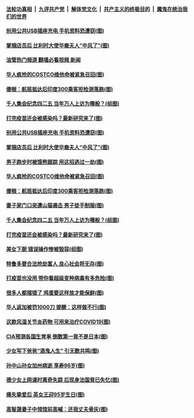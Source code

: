 ####  [法轮功真相](../../../../basic/blob/master/README.md?t=04241102) &nbsp;|&nbsp; [九评共产党](../../../../9ping.md/blob/master/README.md?t=04241102) &nbsp;|&nbsp; [解体党文化](../../../../jtdwh.md/blob/master/README.md?t=04241102)  &nbsp;|&nbsp; [共产主义的终极目的](../../../../gczydzjmd.md/blob/master/README.md?t=04241102) &nbsp;|&nbsp; [魔鬼在统治我们的世界](../../../../mgztzwmdsj.md/blob/master/README.md?t=04241102) 

#### [别用公共USB插座充电 手机资料恐遭窃(图)](../pages/p3/969693.md?t=04241102) 

#### [掌掴店员后 比利时大使华裔夫人“中风了”(图)](../pages/p3/969668.md?t=04241102) 

#### [油管热门频道 翻墙必看视频 新闻](http://159.65.108.143:81/youtube.html)

#### [华人疯抢的COSTCO维他命被紧急召回(图)](../pages/p3/969666.md?t=04241102) 

#### [傻眼：航班抵达后印度300乘客拒检测落跑(图)](../pages/p3/969661.md?t=04241102) 

#### [千人集会纪念四二五 当年万人上访为哪般？(组图)](../pages/p3/969583.md?t=04241102) 

#### [打完疫苗还会被感染吗？最新研究来了(图)](../pages/p3/969590.md?t=04241102) 

#### [别用公共USB插座充电 手机资料恐遭窃(图)](../pages/p3/969693.md?t=04241102) 

#### [掌掴店员后 比利时大使华裔夫人“中风了”(图)](../pages/p3/969668.md?t=04241102) 

#### [男子跑步时被饿熊跟踪 用这招逃过一劫(图)](../pages/p3/969681.md?t=04241102) 

#### [华人疯抢的COSTCO维他命被紧急召回(图)](../pages/p3/969666.md?t=04241102) 

#### [傻眼：航班抵达后印度300乘客拒检测落跑(图)](../pages/p3/969661.md?t=04241102) 

#### [妻子家门口突遭山猫袭击 男子徒手制服(图)](../pages/p3/969627.md?t=04241102) 

#### [千人集会纪念四二五 当年万人上访为哪般？(组图)](../pages/p3/969583.md?t=04241102) 

#### [打完疫苗还会被感染吗？最新研究来了(图)](../pages/p3/969590.md?t=04241102) 

#### [美女下厨 错误操作惨被毁容(组图)](../pages/p3/969592.md?t=04241102) 

#### [特鲁多要合法抢劫富人 良心社会将无存(图)](../pages/p3/969585.md?t=04241102) 

#### [打疫苗也没用 带你看超级变种病毒有多危险(图)](../pages/p3/969587.md?t=04241102) 

#### [很多人都摆错了 鸡蛋要这样放才能保鲜(图)](../pages/p3/969578.md?t=04241102) 

#### [华人返加被罚1000刀 提醒：这样做不行(图)](../pages/p3/969567.md?t=04241102) 

#### [这款风湿关节炎药物 可用来治疗COVID19(图)](../pages/p3/969548.md?t=04241102) 

#### [CIA预测各国生育率 倒数第一竟不是日本(图)](../pages/p3/969480.md?t=04241102) 

#### [少女写下爸爸“酒鬼人生” 引无数共鸣(图)](../pages/p3/969478.md?t=04241102) 

#### [孙中山孙女加州病逝 享寿96岁(图)](../pages/p3/969453.md?t=04241102) 

#### [德少女上网课时离奇失踪 后现身法国竟已失忆(图)](../pages/p3/969438.md?t=04241102) 

#### [痛失挚爱后 英女王迎95岁生日(图)](../pages/p3/969448.md?t=04241102) 

#### [高智晟妻子中领馆前高喊：还我丈夫骨灰(图)](../pages/p3/969411.md?t=04241102) 

<img src='http://gfw-breaker.win/goodnews/indexes/p3.md' width='0px' height='0px'/>

